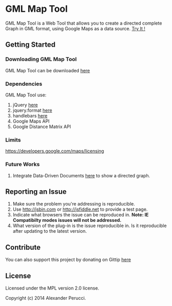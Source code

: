 GML Map Tool
=======================

GML Map Tool is a Web Tool that allows you to create a directed complete Graph in GML format, using Google Maps as a data source. [Try It !](http://alexanderperucci.altervista.org/portfolio-demo/gmlmaptool/index.html)

## Getting Started

### Downloading GML Map Tool

GML Map Tool can be downloaded [here](https://github.com/prednaxela/gmlmaptool/archive/master.zip)

### Dependencies

GML Map Tool use:

 1. jQuery [here](http://jquery.com/) 
 2. jquery.format [here](https://github.com/zachofalltrades/jquery.format)
 3. handlebars [here](http://handlebarsjs.com/) 
 4. Google Maps API
 5. Google Distance Matrix API

### Limits

 https://developers.google.com/maps/licensing
 
### Future Works

 1. Integrate Data-Driven Documents [here](http://d3js.org/) to show a directed graph.


## Reporting an Issue

1. Make sure the problem you're addressing is reproducible.
2. Use http://jsbin.com or http://jsfiddle.net to provide a test page.
3. Indicate what browsers the issue can be reproduced in. **Note: IE Compatibilty modes issues will not be addressed.**
4. What version of the plug-in is the issue reproducible in. Is it reproducible after updating to the latest version.

## Contribute
You can also support this project by donating on Gittip [here](https://www.gittip.com/prednaxela/)

## License
Licensed under the MPL version 2.0 license.

Copyright (c) 2014 Alexander Perucci.
